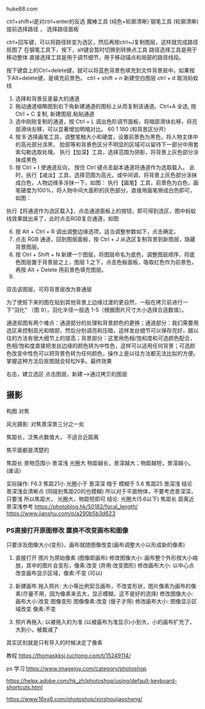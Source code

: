 
huke88.com

ctrl+shift+i是对ctrl+enter的反选
魔棒工具 (纯色+轮廓清晰)
钢笔工具 (轮廓清晰) 提前选择路径 ， 选择路径面板

ctrl+回车键，可以将路径转变为选区，然后再按ctrl+J复制图层，这样就完成路径抠图了
在钢笔工具下，按下，alt键会暂时切换到转换点工具
路径选择工具是用于移动整体
直接选择工具是用于调节细节，用于移动锚点和局部的路径线段。


按下键盘上的Ctrl+delete键，就可以将蓝色背景色填充到文件背景层中。如果按下Alt+delete键，是填充前景色。
ctrl + shift + n 新建空白图层 ctrl + d 取消蚂蚁线
1. 选择和背景反差最大的通道
2. 拖动通道缩略图到右下角新建通道的图标上从而复制该通道。Ctrl+A 全选, 按Ctrl + C 复制, 新建图层,粘贴通道
3. 选中刚刚复制的通道，按 Ctrl + L 调出色阶调节面板，将暗部滑块右移，将亮部滑块左移，可以显著增加明暗对比。 60  1  180 (和背景区分开)
4. 按 B 选择画笔工具，调整笔触大小和硬度，设置前景色为黑色，将人物主体中的高光部分涂黑，
脸部等和背景色区分不明显的区域可以留待下一部分中用套索勾勒选取处理。
执行【加深】工具，选择范围为阴影，将背景上灰色部分涂抹成黑色
5. 按 Ctrl + I 使通道反向，
按住 Ctrl 键点击副本通道将通道作为选取载入。
此时，执行【减淡】工具，选择范围为高光，或中间调，将背景上灰色部分涂抹成白色，人物边缘多涂抹一下，如图：
执行【画笔】工具，前景色为白色，画笔硬度为100%，将人物中间大面积的灰色部分，直接用画笔擦成白色即可，如图：

执行【将通道作为选区载入】，点击通道面板上的按钮，即可得到选区，图中蚂蚁线效果就出来了，此时点击RGB复合通道，如图

6. 按 Alt + Ctrl + R 调出调整边缘选项，适当调整参数如下，点击确定。
7. 点击 RGB 通道，回到图层面板，按 Ctrl + J 从选区复制背景到新图层，隐藏背景图层。
8. 按 Ctrl + Shift + N 新建一个图层，将图层命名为底色，调整图层顺序，将底色图层置于背景层之上，图层 1 之下，点击色板面板，吸取红色作为前景色，再按 Alt + Delete 用前景色填充图层。
9. 

双击该图层，可将背景层改为普通层

为了使抠下来的图在贴到其他背景上边缘过渡的更自然，一般在拷贝前进行一下“羽化”
（图 9），羽化半径一般选 1-5（根据图片尺寸大小选择合适数值）。



通道抠图有两个难点：通道部分的处理和背景颜色的更换；通道部分：我们需要用选区来控制高光和暗部，然后分别调亮和压暗，这样发丝细节可以保存完好，跟以往的方法有很大细节上的提高；背景部分：这里用色相/饱和度和可选颜色配合，色相/饱和度直接把发丝边缘的颜色转为中性色，这样可以适用任何背景；可选颜色改变中性色可以把背景色转为任何颜色，操作上是以往方法都无法比拟的方便。掌握这种方法后抠图就会轻松N多。最终效果

右击，建立选区
点击图层，新建-->通过拷贝的图层

## 摄影
构图
对焦

风光摄影: 对焦景深景三分之一处

焦距长，泛焦点数值大， 不适合近距离

焦平面都是清楚的

焦距长  景物范围小 景深浅 光圈大
物距越长，景深越大；物距越短，景深越小。(废话)

实际操作: F6.3 焦距21小 光圈小于 景深深 暗于 模糊于 5.6 焦距25 景深浅 结论 景深浅会清晰点 (同级别焦距20的也模糊)  所以对于平面物体，不要考虑景深深， 只要浅 所以焦距大， 光圈大，物距短即可
结论:
光圈大(5.6以下) 焦距长 距离近  景深浅参考
https://photoblog.hk/50182/focal_length/
https://www.jianshu.com/p/a290b5b3d623

### PS直接打开原图修改  置换不改变画布和图像
只要涉及图像大小(变形)，画布就随图像改变(画布调整大小以形成新的像素)
1. 直接打开  图片为原始像素 (图像即画布)
    修改图像大小: 画布整个外形按大小缩放，其中的图片会变形，像素:改变 (弃用:改变图形)
    修改画布大小: 以中心点改变画布显示区域，像素:不变 (可以)
    
2. 新建画布 拖入照片: 大小等比例契合画布，不改变形状，图片像素为画布的像素(尽量不用，因为像素来去大，显示模糊，这不是好的选择)
    修改图像大小: 画布大小:改变  图像变形 图像像素:改变 (傻子才用)
    修改画布大小: 图像显示区域改变  像素:不变
    
3. 照片再拖入: 以被拖入的为准 (以被画布为准显示)小到大，小的画布扩充了，大到小，被裁减了

其实区别就是只有导入的时候决定了像素

教程 https://thomaskksj.tuchong.com/t/15249114/

ps 学习
https://www.imagejoy.com/category/photoshop

https://helpx.adobe.com/hk_zh/photoshop/using/default-keyboard-shortcuts.html

https://www.16xx8.com/photoshop/xinshoujiaocheng/
<!--stackedit_data:
eyJoaXN0b3J5IjpbLTE3ODUxOTE4NTAsLTMwNDk2MTMzMywtMT
AzMTU4NTQ3MywyMDA3NDUxOTUwLDk4Mzk1Njg3NCwtMTUyNTc3
MTE1NywxNzM2NjgwMjE1LDM4ODM5ODAxMF19
-->